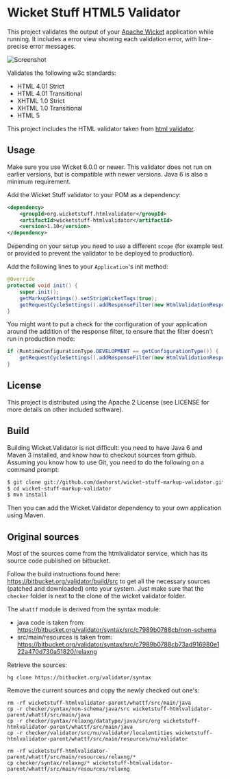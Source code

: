 Wicket Stuff HTML5 Validator
============================

This project validates the output of your [Apache Wicket](http://wicket.apache.org)
application while running. It includes a error view showing each validation error,
with line-precise error messages.

<img src="https://raw.github.com/dashorst/wicket-stuff-markup-validator/gh-pages/images/screen1.png" alt="Screenshot" title="Screenshot of a validation error" maxwidth="854px" />

Validates the following w3c standards:

 * HTML 4.01 Strict
 * HTML 4.01 Transitional
 * XHTML 1.0 Strict
 * XHTML 1.0 Transitional
 * HTML 5

This project includes the HTML validator taken from [html
validator](http://validator.nu).

Usage
-----

Make sure you use Wicket 6.0.0 or newer. This validator does not run on earlier versions, but is compatible with newer versions. Java 6 is also a minimum requirement.

Add the Wicket Stuff validator to your POM as a dependency:

```xml
<dependency>
    <groupId>org.wicketstuff.htmlvalidator</groupId>
    <artifactId>wicketstuff-htmlvalidator</artifactId>
    <version>1.10</version>
</dependency>
```

Depending on your setup you need to use a different `scope` (for example test
or provided to prevent the validator to be deployed to production).

Add the following lines to your `Application`'s init method:

```java
@Override
protected void init() {
    super.init();
    getMarkupSettings().setStripWicketTags(true);
    getRequestCycleSettings().addResponseFilter(new HtmlValidationResponseFilter());
}
```

You might want to put a check for the configuration of your application 
around the addition of the response filter, to ensure that the filter doesn't run
in production mode:

```java
if (RuntimeConfigurationType.DEVELOPMENT == getConfigurationType()) {
    getRequestCycleSettings().addResponseFilter(new HtmlValidationResponseFilter());
}
```

License
-------

This project is distributed using the Apache 2 License (see LICENSE for more details
on other included software).

Build
-----

Building Wicket.Validator is not difficult: you need to have Java 6 and Maven 3 installed, 
and know how to checkout sources from github. Assuming you know how to use Git, you need 
to do the following on a command prompt:

```bash
$ git clone git://github.com/dashorst/wicket-stuff-markup-validator.git
$ cd wicket-stuff-markup-validator
$ mvn install
```

Then you can add the Wicket.Validator dependency to your own application using Maven.

Original sources
----------------

Most of the sources come from the htmlvalidator service, which has
its source code published on bitbucket.

Follow the build instructions found here: https://bitbucket.org/validator/build/src
to get all the necessary sources (patched and downloaded) onto your system.
Just make sure that the `checker` folder is next to the clone of the wicket validator folder.


The `whattf` module is derived from the syntax module:

* java code is taken from: https://bitbucket.org/validator/syntax/src/c7989b0788cb/non-schema
* src/main/resources is taken from: https://bitbucket.org/validator/syntax/src/c7989b0788cb73ad916980e122a470d730a51820/relaxng

Retrieve the sources:

    hg clone https://bitbucket.org/validator/syntax

Remove the current sources and copy the newly checked out one's:

    rm -rf wicketstuff-htmlvalidator-parent/whattf/src/main/java
    cp -r checker/syntax/non-schema/java/src wicketstuff-htmlvalidator-parent/whattf/src/main/java
    cp -r checker/syntax/relaxng/datatype/java/src/org wicketstuff-htmlvalidator-parent/whattf/src/main/java
    cp -r checker/validator/src/nu/validator/localentities wicketstuff-htmlvalidator-parent/whattf/src/main/resources/nu/validator
    
    rm -rf wicketstuff-htmlvalidator-parent/whattf/src/main/resources/relaxng/*
    cp checker/syntax/relaxng/* wicketstuff-htmlvalidator-parent/whattf/src/main/resources/relaxng
